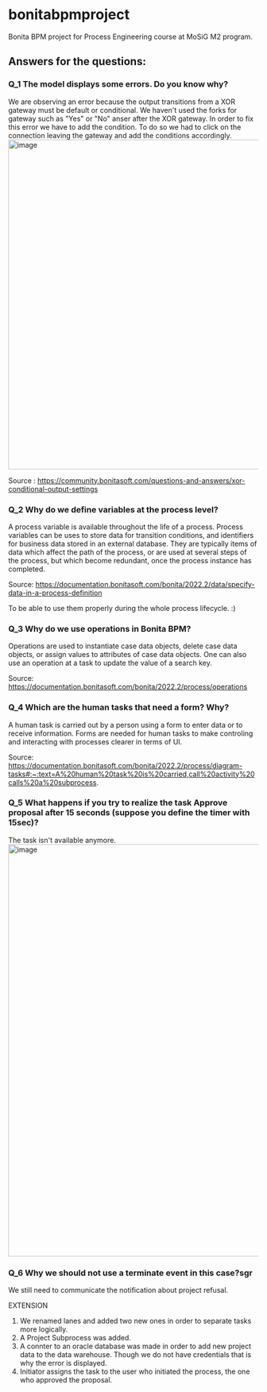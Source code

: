 # bonitabpmproject
Bonita BPM project for Process Engineering course at MoSiG M2 program.

## Answers for the questions:

### Q_1 The model displays some errors. Do you know why?
We are observing an error because the output transitions from a XOR gateway must be default or conditional. We haven't used the forks for gateway such as "Yes" or "No" anser after the XOR gateway. In order to fix this error we have to add the condition. To do so we had to click on the connection leaving the gateway and add the conditions accordingly.
<img width="664" alt="image" src="https://user-images.githubusercontent.com/46463790/196209224-421a1455-58d1-4b18-90cf-52c0385f9e8c.png">

Source : https://community.bonitasoft.com/questions-and-answers/xor-conditional-output-settings

### Q_2 Why do we define variables at the process level?
A process variable is available throughout the life of a process. Process variables can be uses to store data for transition conditions, and identifiers for business data stored in an external database. They are typically items of data which affect the path of the process, or are used at several steps of the process, but which become redundant, once the process instance has completed.

Source: https://documentation.bonitasoft.com/bonita/2022.2/data/specify-data-in-a-process-definition

To be able to use them properly during the whole process lifecycle. :)



### Q_3 Why do we use operations in Bonita BPM?
Operations are used to instantiate case data objects, delete case data objects, or assign values to attributes of case data objects. One can also use an operation at a task to update the value of a search key.

Source: https://documentation.bonitasoft.com/bonita/2022.2/process/operations

### Q_4 Which are the human tasks that need a form? Why?
A human task is carried out by a person using a form to enter data or to receive information. Forms are needed for human tasks to make controling and interacting with processes clearer in terms of UI.

Source: https://documentation.bonitasoft.com/bonita/2022.2/process/diagram-tasks#:~:text=A%20human%20task%20is%20carried,call%20activity%20calls%20a%20subprocess.

### Q_5 What happens if you try to realize the task Approve proposal after 15 seconds (suppose you define the timer with 15sec)?
The task isn't available anymore.
<img width="830" alt="image" src="https://user-images.githubusercontent.com/46463790/200435596-4f0d4e66-87d5-4368-8dc6-68fe3c1f232a.png">


### Q_6 Why we should not use a terminate event in this case?sgr
We still need to communicate the notification about project refusal.


EXTENSION
1) We renamed lanes and added two new ones in order to separate tasks more logically.
2) A Project Subprocess was added.
3) A connter to an oracle database was made in order to add new project data to the data warehouse. Though we do not have credentials that is why the error is displayed.
4) Initiator assigns the task to the user who initiated the process, the one who approved the proposal.
